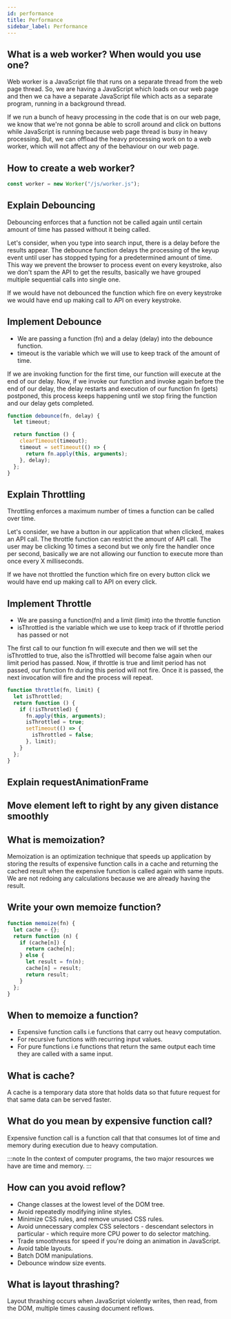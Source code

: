 ```yaml
---
id: performance
title: Performance
sidebar_label: Performance
---
```


## What is a web worker? When would you use one?

Web worker is a JavaScript file that runs on a separate thread from the web page thread. So, we are having a JavaScript which loads on our web page and then we ca have a separate JavaScript file which acts as a separate program, running in a background thread.

If we run a bunch of heavy processing in the code that is on our web page, we know that we're not gonna be able to scroll around and click on buttons while JavaScript is running because web page thread is busy in heavy processing. But, we can offload the heavy processing work on to a web worker, which will not affect any of the behaviour on our web page.

## How to create a web worker?

```jsx
const worker = new Worker("/js/worker.js");
```

## Explain Debouncing

Debouncing enforces that a function not be called again until certain amount of time has passed without it being called.

Let's consider, when you type into search input, there is a delay before the results appear.
The debounce function delays the processing of the keyup event until user has stopped typing for a predetermined amount of time.
This way we prevent the browser to process event on every keystroke, also we don't spam the API to get the results, basically we have grouped multiple sequential calls into single one.

If we would have not debounced the function which fire on every keystroke we would have end up making call to API on every keystroke.

## Implement Debounce

- We are passing a function (fn) and a delay (delay) into the debounce function.
- timeout is the variable which we will use to keep track of the amount of time.

If we are invoking function for the first time, our function will execute at the end of our delay. Now, if we invoke our function and invoke again before the end of our delay, the delay restarts and execution of our function fn (gets) postponed, this process keeps happening until we stop firing the function and our delay gets completed.

```js
function debounce(fn, delay) {
  let timeout;

  return function () {
    clearTimeout(timeout);
    timeout = setTimeout(() => {
      return fn.apply(this, arguments);
    }, delay);
  };
}
```

## Explain Throttling

Throttling enforces a maximum number of times a function can be called over time.

Let's consider, we have a button in our application that when clicked, makes an API call.
The throttle function can restrict the amount of API call.
The user may be clicking 10 times a second but we only fire the handler once per second, basically we are not allowing our function to execute more than once every X milliseconds.

If we have not throttled the function which fire on every button click we would have end up making call to API on every click.

## Implement Throttle

- We are passing a function(fn) and a limit (limit) into the throttle function
- isThrottled is the variable which we use to keep track of if throttle period has passed or not

The first call to our function fn will execute and then we will set the isThrottled to true, also the isThrottled will become false again when our limit period has passed. Now, if throttle is true and limit period has not passed, our function fn during this period will not fire. Once it is passed, the next invocation will fire and the process will repeat.

```jsx
function throttle(fn, limit) {
  let isThrottled;
  return function () {
    if (!isThrottled) {
      fn.apply(this, arguments);
      isThrottled = true;
      setTimeout(() => {
        isThrottled = false;
      }, limit);
    }
  };
}
```

## Explain requestAnimationFrame

## Move element left to right by any given distance smoothly

## What is memoization?

Memoization is an optimization technique that speeds up application by storing the results of expensive function calls in a cache and returning the cached result when the expensive function is called again with same inputs. We are not redoing any calculations because we are already having the result.

## Write your own memoize function?

```js
function memoize(fn) {
  let cache = {};
  return function (n) {
    if (cache[n]) {
      return cache[n];
    } else {
      let result = fn(n);
      cache[n] = result;
      return result;
    }
  };
}
```

## When to memoize a function?

- Expensive function calls i.e functions that carry out heavy computation.
- For recursive functions with recurring input values.
- For pure functions i.e functions that return the same output each time they are called with a same input.

## What is cache?

A cache is a temporary data store that holds data so that future request for that same data can be served faster.

## What do you mean by expensive function call?

Expensive function call is a function call that that consumes lot of time and memory during execution due to heavy computation.

:::note
In the context of computer programs, the two major resources we have are time and memory.
:::

## How can you avoid reflow?

- Change classes at the lowest level of the DOM tree.
- Avoid repeatedly modifying inline styles.
- Minimize CSS rules, and remove unused CSS rules.
- Avoid unnecessary complex CSS selectors - descendant selectors in particular - which require more CPU power to do selector matching.
- Trade smoothness for speed if you're doing an animation in JavaScript.
- Avoid table layouts.
- Batch DOM manipulations.
- Debounce window size events.

## What is layout thrashing?

Layout thrashing occurs when JavaScript violently writes, then read, from the DOM, multiple times causing document reflows.
